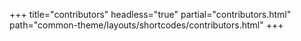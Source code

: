 +++
title="contributors"
headless="true"
partial="contributors.html"
path="common-theme/layouts/shortcodes/contributors.html"
+++


